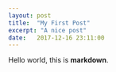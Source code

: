 ```yaml
---
layout: post
title:  "My First Post"
excerpt: "A nice post"
date:   2017-12-16 23:11:00
---
```


Hello world, this is **markdown**.
